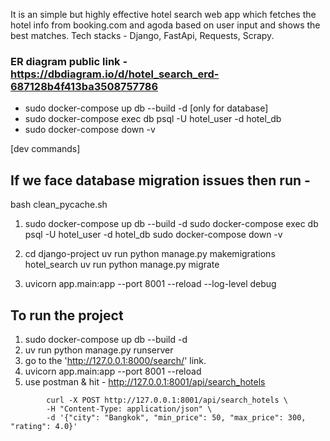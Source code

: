 It is an simple but highly effective hotel search web app which fetches the hotel info from booking.com and agoda based on user input and shows the best matches.
Tech stacks - Django, FastApi, Requests, Scrapy.

### ER diagram public link - https://dbdiagram.io/d/hotel_search_erd-687128b4f413ba3508757786

* sudo docker-compose up db --build -d [only for database]
* sudo docker-compose exec db psql -U hotel_user -d hotel_db
* sudo docker-compose down -v


[dev commands]
## If we face database migration issues then run - 
bash clean_pycache.sh

1.  sudo docker-compose up db --build -d
    sudo docker-compose exec db psql -U hotel_user -d hotel_db
    sudo docker-compose down -v

2.  cd django-project
    uv run python manage.py makemigrations hotel_search
    uv run python manage.py migrate

3. uvicorn app.main:app --port 8001 --reload --log-level debug

## To run the project
1. sudo docker-compose up db --build -d
2. uv run python manage.py runserver
3. go to the 'http://127.0.0.1:8000/search/' link.
4. uvicorn app.main:app --port 8001 --reload
4. use postman & hit - http://127.0.0.1:8001/api/search_hotels

```
        curl -X POST http://127.0.0.1:8001/api/search_hotels \
        -H "Content-Type: application/json" \
        -d '{"city": "Bangkok", "min_price": 50, "max_price": 300, "rating": 4.0}'

```